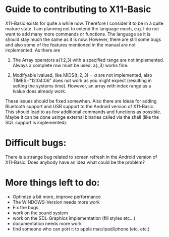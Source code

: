 Guide to contributing to X11-Basic
==================================

X11-Basic exists for quite a while now. Therefore I consider 
it to be in a quite mature state. I am planning not to extend the language much, 
e.g. I do not want to add many more commands or functions. The language as it is
should stay much the same as it is now. 
However, there are still some bugs and also some of the features mentioned in 
the manual are not implemented. As there are

1. The Array operators a(1:2,3) with a specified range are not implemented. 
   Always a complete row must be used: a(:,3) works fine.

2. Modifyable lvalued, like MIDS(t$,2,3)=a$ are not implemented,  also
   TIME$="12:04:06" does not work as you might expect (resulting in setting the
   systems time). However, an array with index range as a lvalue does already
   work.

These issues should be fixed somewhen. Also there are Ideas for adding Bluetooth 
support and USB support to the Android version of X11-Basic. This should lead 
to as few additional commands and functions as possible. Maybe it can be done 
usinge external binaries called via the shell (like the SQL support is 
implemented).

Difficult bugs:
===============

There is a strange bug related to screen refresh in the Android version of 
X11-Basic. Does anybody have an idea what could be the problem?


More things left to do:
=======================
- Optimize a bit more, improve performance
- The WINDOWS-Version needs more work
- Fix the bugs
- work on the sound system
- work on the SDL-Graphics implementation (fill styles etc...)
- documentation needs more work
- find someone who can port it to apple mac/ipad/iphone
(etc. etc.)
